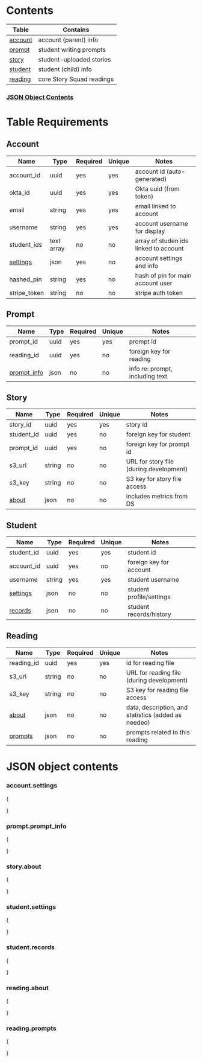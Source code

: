 # Contents
| Table | Contains |
|-------|----------|
| [account](#Account) | account (parent) info |
| [prompt](#Prompt) | student writing prompts |
| [story](#Story) | student-uploaded stories |
| [student](#Student) | student (child) info |
| [reading](#Reading) | core Story Squad readings |

### [JSON Object Contents](#JSON)

# Table Requirements

## <a name="Account"></a>Account
| Name | Type | Required | Unique | Notes |
|------|------|----------|--------|-------|
| account_id | uuid | yes | yes | account id (auto-generated) |
| okta_id | uuid | yes | yes | Okta uuid (from token) |
| email | string | yes | yes | email linked to account |
| username | string | yes | yes | account username for display |
| student_ids | text array | no | no | array of studen ids linked to account |
| [settings](#account.settings) | json | yes | no | account settings and info |
| hashed_pin | string | yes | no | hash of pin for main account user |
| stripe_token | string | no | no | stripe auth token |

## <a name="Prompt"></a>Prompt
| Name | Type | Required | Unique | Notes |
|------|------|----------|--------|-------|
| prompt_id | uuid | yes | yes | prompt id |
| reading_id | uuid | yes | no | foreign key for reading |
| [prompt_info](#prompt.prompt_info) | json | no | no | info re: prompt, including text |

## <a name="Story"></a>Story
| Name | Type | Required | Unique | Notes |
|------|------|----------|--------|-------|
| story_id | uuid | yes | yes | story id |
| student_id | uuid | yes | no | foreign key for student |
| prompt_id | uuid | yes | no | foreign key for prompt id |
| s3_url | string | no | no | URL for story file (during development) |
| s3_key | string | no | no | S3 key for story file access |
| [about](#story.about) | json | no | no | includes metrics from DS |

## <a name="Student"></a>Student
| Name | Type | Required | Unique | Notes |
|------|------|----------|--------|-------|
| student_id | uuid | yes | yes | student id |
| account_id | uuid | yes | no | foreign key for account |
| username | string | yes | yes | student username |
| [settings](#student.settings) | json | no | no | student profile/settings |
| [records](#student.records) | json | no | no | student records/history |

## <a name="Reading"></a>Reading
| Name | Type | Required | Unique | Notes |
|------|------|----------|--------|-------|
| reading_id | uuid | yes | yes | id for reading file |
| s3_url | string | no | no | URL for reading file (during development) |
| s3_key | string | no | no | S3 key for reading file access |
| [about](#reading.about) | json | no | no | data, description, and statistics (added as needed) |
| [prompts](#reading.prompts) | json | no | no | prompts related to this reading |

# <a name="JSON"></a>JSON object contents

### <a name="account.settings"></a>account.settings
{

}

### <a name="prompt.prompt_info"></a>prompt.prompt_info
{
    
}

### <a name="story.about"></a>story.about
{
    
}

### <a name="student.settings"></a>student.settings
{
    
}

### <a name="student.records"></a>student.records
{
    
}

### <a name="reading.about"></a>reading.about
{
    
}

### <a name="reading.prompts"></a>reading.prompts
{
    
}